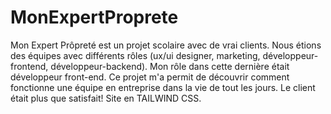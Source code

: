 # MonExpertProprete

 Mon Expert Prôpreté est un projet scolaire avec de vrai clients. Nous étions des équipes avec différents rôles (ux/ui designer, marketing, développeur-frontend, développeur-backend). Mon rôle dans cette dernière était développeur front-end. Ce projet m'a permit de découvrir comment fonctionne une équipe en entreprise dans la vie de tout les jours. Le client était plus que satisfait! Site en TAILWIND CSS.
